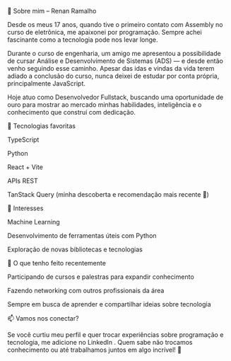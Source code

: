 👋 Sobre mim – Renan Ramalho

Desde os meus 17 anos, quando tive o primeiro contato com Assembly no curso de eletrônica, me apaixonei por programação. Sempre achei fascinante como a tecnologia pode nos levar longe.

Durante o curso de engenharia, um amigo me apresentou a possibilidade de cursar Análise e Desenvolvimento de Sistemas (ADS) — e desde então venho seguindo esse caminho. Apesar das idas e vindas da vida terem adiado a conclusão do curso, nunca deixei de estudar por conta própria, principalmente JavaScript.

Hoje atuo como Desenvolvedor Fullstack, buscando uma oportunidade de ouro para mostrar ao mercado minhas habilidades, inteligência e o conhecimento que construí com dedicação.

🚀 Tecnologias favoritas

TypeScript

Python

React + Vite

APIs REST

TanStack Query (minha descoberta e recomendação mais recente 🚀)

🧠 Interesses

Machine Learning

Desenvolvimento de ferramentas úteis com Python

Exploração de novas bibliotecas e tecnologias

📖 O que tenho feito recentemente

Participando de cursos e palestras para expandir conhecimento

Fazendo networking com outros profissionais da área

Sempre em busca de aprender e compartilhar ideias sobre tecnologia

📫 Vamos nos conectar?

Se você curtiu meu perfil e quer trocar experiências sobre programação e tecnologia, me adicione no LinkedIn
. Quem sabe não trocamos conhecimento ou até trabalhamos juntos em algo incrível! 🚀